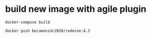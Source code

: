 # build new image with agile plugin
```
docker-compose build

docker push becamexidc2020/redmine:4.3

```